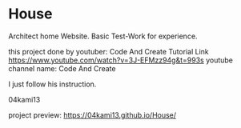 # House
Architect home Website.
Basic Test-Work for experience.

this project done by youtuber: Code And Create
Tutorial Link https://www.youtube.com/watch?v=3J-EFMzz94g&t=993s
youtube channel name: Code And Create

I just follow his instruction.

04kami13

project preview: https://04kami13.github.io/House/
